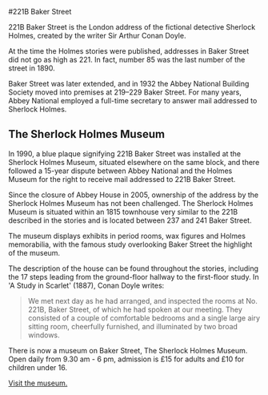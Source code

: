 #221B Baker Street


221B Baker Street is the London address of the fictional detective Sherlock Holmes, created by the writer Sir Arthur Conan Doyle.

At the time the Holmes stories were published, addresses in Baker Street did not go as high as 221. In fact, number 85 was the last number of the street in 1890.

Baker Street was later extended, and in 1932 the Abbey National Building Society moved into premises at 219–229 Baker Street. For many years, Abbey National employed a full-time secretary to answer mail addressed to Sherlock Holmes.


The Sherlock Holmes Museum
--------------------------

In 1990, a blue plaque signifying 221B Baker Street was installed at the Sherlock Holmes Museum, situated elsewhere on the same block, and there followed a 15-year dispute between Abbey National and the Holmes Museum for the right to receive mail addressed to 221B Baker Street.

Since the closure of Abbey House in 2005, ownership of the address by the Sherlock Holmes Museum has not been challenged. The Sherlock Holmes Museum is situated within an 1815 townhouse very similar to the 221B described in the stories and is located between 237 and 241 Baker Street.

The museum displays exhibits in period rooms, wax figures and Holmes memorabilia, with the famous study overlooking Baker Street the highlight of the museum.

The description of the house can be found throughout the stories, including the 17 steps leading from the ground-floor hallway to the first-floor study. In 'A Study in Scarlet' (1887), Conan Doyle writes:

> We met next day as he had arranged, and inspected the rooms at No. 221B, Baker Street, of which he had spoken at our meeting. They consisted of a couple of comfortable bedrooms and a single large airy sitting room, cheerfully furnished, and illuminated by two broad windows.

There is now a museum on Baker Street, The Sherlock Holmes Museum. Open daily from 9.30 am - 6 pm, admission is £15 for adults and £10 for children under 16.

[Visit the museum.](http://www.sherlock-holmes.co.uk)